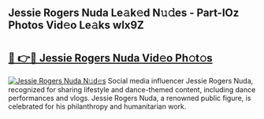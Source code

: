 ## Jessie Rogers Nuda Le𝚊k𝚎d N𝚞𝚍es - Part-IOz Photos Vid𝚎o Le𝚊ks wIx9Z

# <h2><a href="http://fbcry4.evod.top/?m=Jessie+Rogers+Nuda">🔗 👉🔴 Jessie Rogers Nuda Vid𝚎o Ph𝚘t𝚘s</a></h2>

[![Jessie Rogers Nuda N𝚞d𝚎s](https://i.imgur.com/8V9OHl7.gif)](http://fbcry4.evod.top/?m=Jessie+Rogers+Nuda)
Social media influencer Jessie Rogers Nuda, recognized for sharing lifestyle and dance-themed content, including dance performances and vlogs. Jessie Rogers Nuda, a renowned public figure, is celebrated for his philanthropy and humanitarian work. 
